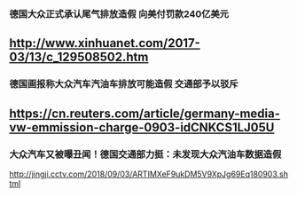 ### 德国大众正式承认尾气排放造假 向美付罚款240亿美元
http://www.xinhuanet.com/2017-03/13/c_129508502.htm
---
### 德国画报称大众汽车汽油车排放可能造假 交通部予以驳斥
https://cn.reuters.com/article/germany-media-vw-emmission-charge-0903-idCNKCS1LJ05U
---
### 大众汽车又被曝丑闻！德国交通部力挺：未发现大众汽油车数据造假
http://jingji.cctv.com/2018/09/03/ARTIMXeF9ukDM5V9XpJg69Eq180903.shtml